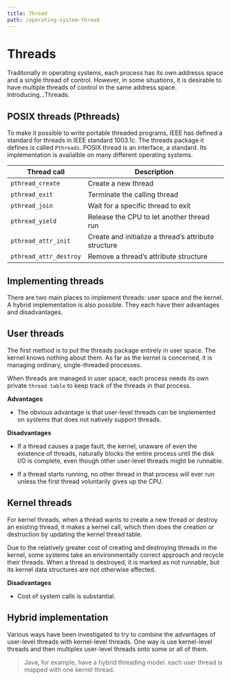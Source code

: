 ```yaml
---
title: Thread
path: /operating-system-thread
---
```


# Threads

Traditonally in operating systems, each process has its own addresss space and a single thread of control. However, in some situations, it is desirable to have multiple threads of control in the same address space. Introducing...Threads.

## POSIX threads (Pthreads)

To make it possible to write portable threaded programs, IEEE has defined a
standard for threads in IEEE standard 1003.1c. The threads package it defines is
called `Pthreads`. POSIX thread is an interface, a standard. Its implementation is availalble on many different operating systems.

| Thread call            | Description                                          |
| ---------------------- | ---------------------------------------------------- |
| `pthread_create`       | Create a new thread                                  |
| `pthread_exit`         | Terminate the calling thread                         |
| `pthread_join`         | Wait for a specific thread to exit                   |
| `pthread_yield`        | Release the CPU to let another thread run            |
| `pthread_attr_init`    | Create and initialize a thread’s attribute structure |
| `pthread_attr_destroy` | Remove a thread’s attribute structure                |

## Implementing threads

There are two main places to implement threads: user space and the kernel. A hybrid implementation is also possible. They each have their advantages and disadvantages.

## User threads

The first method is to put the threads package entirely in user space. The kernel
knows nothing about them. As far as the kernel is concerned, it is managing
ordinary, single-threaded processes.

When threads are managed in user space, each process needs its own private
`thread table` to keep track of the threads in that process.

**Advantages**

- The obvious advantage is that user-level threads can be implemented on systems that does not natively support threads.

**Disadvantages**

- If a thread causes a page fault, the kernel, unaware of even the existence of threads, naturally blocks the entire process until the disk I/O is complete, even though other user-level threads might be runnable.

- If a thread starts running, no other thread in that process will ever run unless the first thread voluntarily gives up the CPU.

## Kernel threads

For kernel threads, when a thread wants to create a new thread or destroy an existing thread, it makes a kernel call, which then does the creation or
destruction by updating the kernel thread table.

Due to the relatively greater cost of creating and destroying threads in the kernel, some systems take an environmentally correct approach and recycle their
threads. When a thread is destroyed, it is marked as not runnable, but its kernel
data structures are not otherwise affected.

**Disadvantages**

- Cost of system calls is substantial.

## Hybrid implementation

Various ways have been investigated to try to combine the advantages of user-level
threads with kernel-level threads. One way is use kernel-level threads and
then multiplex user-level threads onto some or all of them.

> Java, for example, have a hybrid threading model. each user thread is mapped with one kernel thread.
